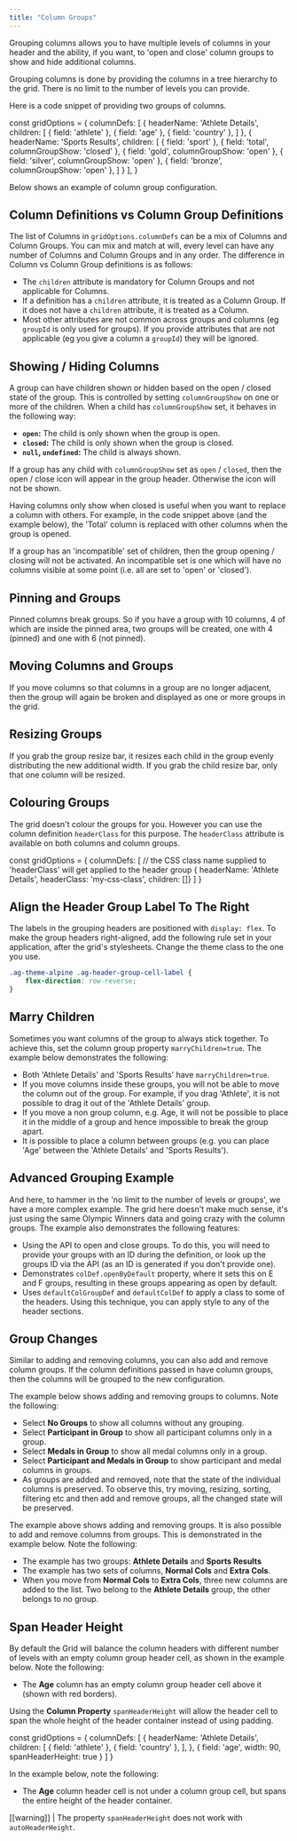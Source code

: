 ```yaml
---
title: "Column Groups"
---
```


Grouping columns allows you to have multiple levels of columns in your header and the ability, if you want, to 'open and close' column groups to show and hide additional columns.

Grouping columns is done by providing the columns in a tree hierarchy to the grid. There is no limit to the number of levels you can provide.

Here is a code snippet of providing two groups of columns.

<snippet>
const gridOptions = {
    columnDefs: [
        {
            headerName: 'Athlete Details',
            children: [
                { field: 'athlete' },
                { field: 'age' },
                { field: 'country' },
            ]
        },
        {
            headerName: 'Sports Results',
            children: [
                { field: 'sport' },
                { field: 'total', columnGroupShow: 'closed' },
                { field: 'gold', columnGroupShow: 'open' },
                { field: 'silver', columnGroupShow: 'open' },
                { field: 'bronze', columnGroupShow: 'open' },
            ]
        }
    ],
}
</snippet>

Below shows an example of column group configuration.

<grid-example title='Basic Grouping' name='basic-grouping' type='generated' options='{ "exampleHeight": 550 }'></grid-example>

## Column Definitions vs Column Group Definitions

The list of Columns in `gridOptions.columnDefs` can be a mix of Columns and Column Groups.
You can mix and match at will, every level can have any number of Columns and Column Groups and in any order.
The difference in Column vs Column Group definitions is as follows:

- The `children` attribute is mandatory for Column Groups and not applicable for Columns.
- If a definition has a `children` attribute, it is treated as a Column Group. If it does not have a `children` attribute, it is treated as a Column.
- Most other attributes are not common across groups and columns (eg `groupId` is only used for groups). If you provide attributes that are not applicable (eg you give a column a `groupId`) they will be ignored.

## Showing / Hiding Columns

A group can have children shown or hidden based on the open / closed state of the group. This is controlled by setting `columnGroupShow` on one or more of the children. When a child has `columnGroupShow` set, it behaves in the following way:

- **`open`:** The child is only shown when the group is open.
- **`closed`:** The child is only shown when the group is closed.
- **`null`, `undefined`:** The child is always shown.

If a group has any child with `columnGroupShow` set as `open` / `closed`, then the open / close icon will appear in the group header. Otherwise the icon will not be shown.

Having columns only show when closed is useful when you want to replace a column with others. For example, in the code snippet above (and the example below), the 'Total' column is replaced with other columns when the group is opened.

If a group has an 'incompatible' set of children, then the group opening / closing will not be activated. An incompatible set is one which will have no columns visible at some point (i.e. all are set to 'open' or 'closed').

## Pinning and Groups

Pinned columns break groups. So if you have a group with 10 columns, 4 of which are inside the pinned area, two groups will be created, one with 4 (pinned) and one with 6 (not pinned).

## Moving Columns and Groups

If you move columns so that columns in a group are no longer adjacent, then the group will again be broken and displayed as one or more groups in the grid.

## Resizing Groups

If you grab the group resize bar, it resizes each child in the group evenly distributing the new additional width. If you grab the child resize bar, only that one column will be resized.

<image-caption src="column-groups/resources/header-resize.jpg" maxwidth="35rem" alt="Header Resize" centered="true"></image-caption>

## Colouring Groups

The grid doesn't colour the groups for you. However you can use the column definition `headerClass` for this purpose. The `headerClass` attribute is available on both columns and column groups.


<snippet suppressFrameworkContext="true">
const gridOptions = {
    columnDefs: [
        // the CSS class name supplied to 'headerClass' will get applied to the header group
        { headerName: 'Athlete Details', headerClass: 'my-css-class', children: []}
    ]
}
</snippet>

## Align the Header Group Label To The Right

The labels in the grouping headers are positioned with `display: flex`. To make the group headers right-aligned, add the following rule set in your application, after the grid's stylesheets. Change the theme class to the one you use.

```css
.ag-theme-alpine .ag-header-group-cell-label {
    flex-direction: row-reverse;
}
```

## Marry Children

Sometimes you want columns of the group to always stick together. To achieve this, set the column group property `marryChildren=true`. The example below demonstrates the following:

- Both 'Athlete Details' and 'Sports Results' have `marryChildren=true`.
- If you move columns inside these groups, you will not be able to move the column out of the group. For example, if you drag 'Athlete', it is not possible to drag it out of the 'Athlete Details' group.
- If you move a non group column, e.g. Age, it will not be possible to place it in the middle of a group and hence impossible to break the group apart.
- It is possible to place a column between groups (e.g. you can place 'Age' between the 'Athlete Details' and 'Sports Results').

<grid-example title='Marry Children' name='marry-children' type='generated' options='{ "exampleHeight": 560 }'></grid-example>

## Advanced Grouping Example

And here, to hammer in the 'no limit to the number of levels or groups', we have a more complex example. The grid here doesn't make much sense, it's just using the same Olympic Winners data and going crazy with the column groups. The example also demonstrates the following features:

- Using the API to open and close groups. To do this, you will need to provide your groups with an ID during the definition, or look up the groups ID via the API (as an ID is generated if you don't provide one).
- Demonstrates `colDef.openByDefault` property, where it sets this on E and F groups, resulting in these groups appearing as open by default.
- Uses `defaultColGroupDef` and `defaultColDef` to apply a class to some of the headers. Using this technique, you can apply style to any of the header sections.

<grid-example title='Advanced Grouping' name='advanced-grouping' type='generated' options='{ "extras": ["fontawesome"], "exampleHeight": 680 }'></grid-example>

## Group Changes

Similar to adding and removing columns, you can also add and remove column groups. If the column definitions passed in have column groups, then the columns will be grouped to the new configuration.

The example below shows adding and removing groups to columns. Note the following:

- Select **No Groups** to show all columns without any grouping.
- Select **Participant in Group** to show all participant columns only in a group.
- Select **Medals in Group** to show all medal columns only in a group.
- Select **Participant and Medals in Group** to show participant and medal columns in groups.
- As groups are added and removed, note that the state of the individual columns is preserved. To observe this, try moving, resizing, sorting, filtering etc and then add and remove groups, all the changed state will be preserved.

<grid-example title='Group Changes' name='group-changes' type='generated'></grid-example>

The example above shows adding and removing groups. It is also possible to add and remove columns from groups. This is demonstrated in the example below. Note the following:

- The example has two groups: **Athlete Details** and **Sports Results**
- The example has two sets of columns, **Normal Cols** and **Extra Cols**.
- When you move from **Normal Cols** to **Extra Cols**, three new columns are added to the list. Two belong to the **Athlete Details** group, the other belongs to no group.

<grid-example title='Group Changes 2' name='group-changes-2' type='generated'></grid-example>

## Span Header Height

By default the Grid will balance the column headers with different number of levels with an empty column group header cell, as shown in the example below. Note the following:

- The **Age** column has an empty column group header cell above it (shown with red borders).

<grid-example title='Padded Header' name='padded-header' type='generated' options='{ "exampleHeight": 300 }'></grid-example>

Using the **Column Property** `spanHeaderHeight` will allow the header cell to span the whole height of the header container instead of using padding.

<snippet>
const gridOptions = {
  columnDefs: [
    {
      headerName: 'Athlete Details',
      children: [
        { field: 'athlete' },
        { field: 'country' },
      ],
    },
    {
      field: 'age',
      width: 90,
      spanHeaderHeight: true
    }
  ]
}
</snippet>

In the example below, note the following: 

- The **Age** column header cell is not under a column group cell, but spans the entire height of the header container.

<grid-example title='Span Header Height' name='span-header-height' type='generated' options='{ "exampleHeight": 300 }'></grid-example>

[[warning]]
| The property `spanHeaderHeight`  does not work with `autoHeaderHeight`.